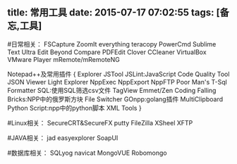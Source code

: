 title: 常用工具
date: 2015-07-17 07:02:55
tags: [备忘,工具]
---

#日常相关：
FSCapture
ZoomIt
everything
teracopy
PowerCmd
Sublime Text
Ultra Edit
Beyond Compare
PDFEdit
Clover
CCleaner
VirtualBox
VMware Player
mRemote/mRemoteNG

Notepad++及常用插件
{
	Explorer
	JSTool
	JSLint:JavaScript Code Quality Tool
	JSON Viewer
	Light Explorer
	NppExec
	NppExport
	NppFTP
	Poor Man's T-Sql Formatter
	SQL:使用SQL筛选csv文件
	TagView
	Emmet/Zen Coding
	Falling Bricks:NPP中的俄罗斯方块
	File Switcher
	GOnpp:golang插件
	MultiClipboard
	Python Script:npp中的python脚本
	XML Tools
}

#Linux相关：
SecureCRT&SecureFX
putty
FileZilla
XSheel
XFTP

#JAVA相关：
jad
easyexplorer
SoapUI

#数据库相关：
SQLyog
navicat
MongoVUE
Robomongo